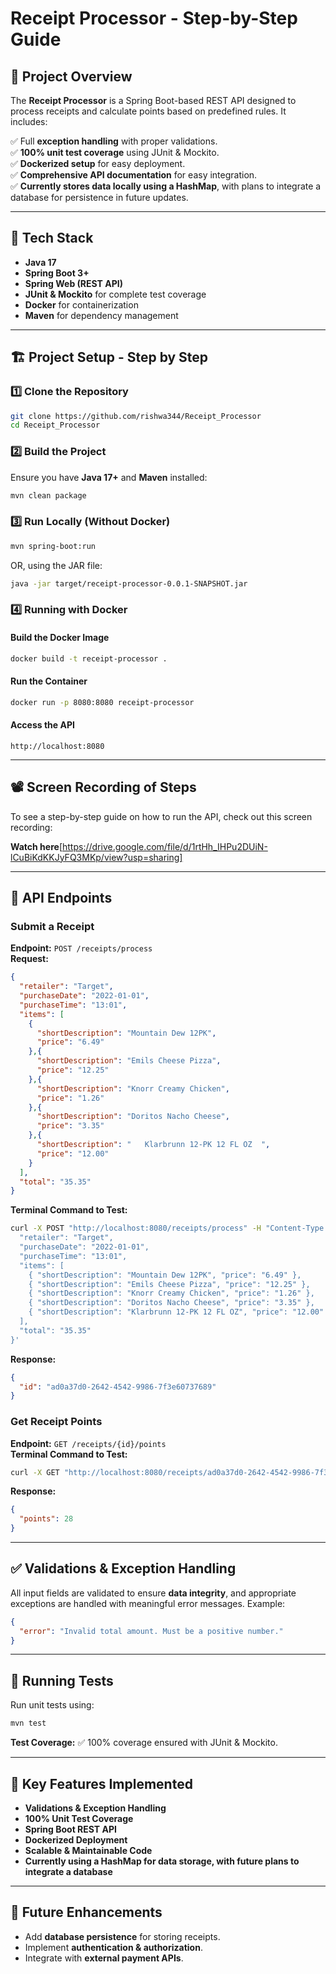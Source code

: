# Receipt Processor - Step-by-Step Guide

## 📌 Project Overview

The **Receipt Processor** is a Spring Boot-based REST API designed to process receipts and calculate points based on predefined rules. It includes:

✅ Full **exception handling** with proper validations.\
✅ **100% unit test coverage** using JUnit & Mockito.\
✅ **Dockerized setup** for easy deployment.\
✅ **Comprehensive API documentation** for easy integration.\
✅ **Currently stores data locally using a HashMap**, with plans to integrate a database for persistence in future updates.

---

## 🚀 Tech Stack

- **Java 17**
- **Spring Boot 3+**
- **Spring Web (REST API)**
- **JUnit & Mockito** for complete test coverage
- **Docker** for containerization
- **Maven** for dependency management

---

## 🏗️ Project Setup - Step by Step

### **1️⃣ Clone the Repository**

```sh
git clone https://github.com/rishwa344/Receipt_Processor
cd Receipt_Processor
```

### **2️⃣ Build the Project**

Ensure you have **Java 17+** and **Maven** installed:

```sh
mvn clean package
```

### **3️⃣ Run Locally (Without Docker)**

```sh
mvn spring-boot:run
```

OR, using the JAR file:

```sh
java -jar target/receipt-processor-0.0.1-SNAPSHOT.jar
```

### **4️⃣ Running with Docker**

#### **Build the Docker Image**

```sh
docker build -t receipt-processor .
```

#### **Run the Container**

```sh
docker run -p 8080:8080 receipt-processor
```

#### **Access the API**

```
http://localhost:8080
```

---

## 📽️ Screen Recording of Steps

To see a step-by-step guide on how to run the API, check out this screen recording:

**Watch here**[https://drive.google.com/file/d/1rtHh_IHPu2DUiN-lCuBiKdKKJyFQ3MKp/view?usp=sharing]

---

## 📌 API Endpoints

### **Submit a Receipt**

**Endpoint:** `POST /receipts/process`\
**Request:**

```json
{
  "retailer": "Target",
  "purchaseDate": "2022-01-01",
  "purchaseTime": "13:01",
  "items": [
    {
      "shortDescription": "Mountain Dew 12PK",
      "price": "6.49"
    },{
      "shortDescription": "Emils Cheese Pizza",
      "price": "12.25"
    },{
      "shortDescription": "Knorr Creamy Chicken",
      "price": "1.26"
    },{
      "shortDescription": "Doritos Nacho Cheese",
      "price": "3.35"
    },{
      "shortDescription": "   Klarbrunn 12-PK 12 FL OZ  ",
      "price": "12.00"
    }
  ],
  "total": "35.35"
}
```

**Terminal Command to Test:**

```sh
curl -X POST "http://localhost:8080/receipts/process" -H "Content-Type: application/json" -d '{
  "retailer": "Target",
  "purchaseDate": "2022-01-01",
  "purchaseTime": "13:01",
  "items": [
    { "shortDescription": "Mountain Dew 12PK", "price": "6.49" },
    { "shortDescription": "Emils Cheese Pizza", "price": "12.25" },
    { "shortDescription": "Knorr Creamy Chicken", "price": "1.26" },
    { "shortDescription": "Doritos Nacho Cheese", "price": "3.35" },
    { "shortDescription": "Klarbrunn 12-PK 12 FL OZ", "price": "12.00" }
  ],
  "total": "35.35"
}'
```

**Response:**

```json
{
  "id": "ad0a37d0-2642-4542-9986-7f3e60737689"
}
```

### **Get Receipt Points**

**Endpoint:** `GET /receipts/{id}/points`\
**Terminal Command to Test:**

```sh
curl -X GET "http://localhost:8080/receipts/ad0a37d0-2642-4542-9986-7f3e60737689/points"
```

**Response:**

```json
{
  "points": 28
}
```

---

## ✅ Validations & Exception Handling

All input fields are validated to ensure **data integrity**, and appropriate exceptions are handled with meaningful error messages. Example:

```json
{
  "error": "Invalid total amount. Must be a positive number."
}
```

---

## 🧪 Running Tests

Run unit tests using:

```sh
mvn test
```

**Test Coverage:** ✅ 100% coverage ensured with JUnit & Mockito.

---

## 🌟 Key Features Implemented

- **Validations & Exception Handling**
- **100% Unit Test Coverage**
- **Spring Boot REST API**
- **Dockerized Deployment**
- **Scalable & Maintainable Code**
- **Currently using a HashMap for data storage, with future plans to integrate a database**

---

## 🎯 Future Enhancements

- Add **database persistence** for storing receipts.
- Implement **authentication & authorization**.
- Integrate with **external payment APIs**.


